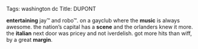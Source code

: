 Tags: washington dc
Title: DUPONT
  
<b>entertaining</b> jay™ and robo™. on a gayclub where the <b>music</b> is always awesome. the nation’s capital has a <b>scene</b> and the orlanders knew it more. <br>the <b>italian</b> next door was pricey and not iverdelish. got more hits than wiff, by a great <b>margin</b>.<br>  
